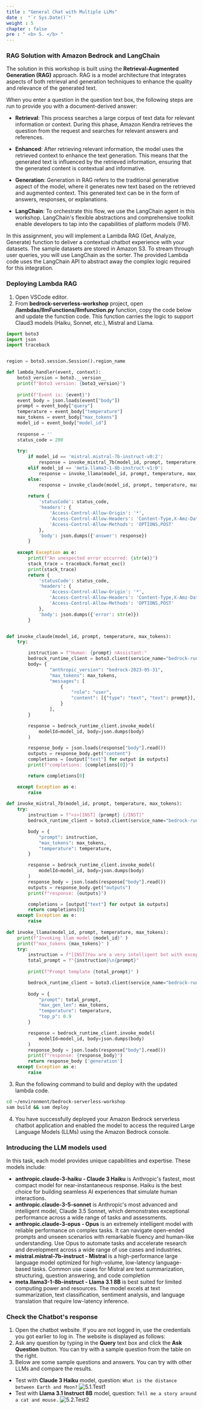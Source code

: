 ```yaml
---
title : "General Chat with Multiple LLMs"
date :  "`r Sys.Date()`" 
weight : 5 
chapter : false
pre : " <b> 5. </b> "
---
```

### RAG Solution with Amazon Bedrock and LangChain
The solution in this workshop is built using the **Retrieval-Augmented Generation (RAG)** approach. RAG is a model architecture that integrates aspects of both retrieval and generation techniques to enhance the quality and relevance of the generated text.

When you enter a question in the question text box, the following steps are run to provide you with a document-derived answer:

- **Retrieval**: This process searches a large corpus of text data for relevant information or context. During this phase, Amazon Kendra retrieves the question from the request and searches for relevant answers and references.

- **Enhanced**: After retrieving relevant information, the model uses the retrieved context to enhance the text generation. This means that the generated text is influenced by the retrieved information, ensuring that the generated content is contextual and informative.

- **Generation**: Generation in RAG refers to the traditional generative aspect of the model, where it generates new text based on the retrieved and augmented context. This generated text can be in the form of answers, responses, or explanations.

- **LangChain**: To orchestrate this flow, we use the LangChain agent in this workshop. LangChain's flexible abstractions and comprehensive toolkit enable developers to tap into the capabilities of platform models (FM).

In this assignment, you will implement a Lambda RAG (Get, Analyze, Generate) function to deliver a contextual chatbot experience with your datasets. The sample datasets are stored in Amazon S3. To stream through user queries, you will use LangChain as the sorter. The provided Lambda code uses the LangChain API to abstract away the complex logic required for this integration.

### Deploying Lambda RAG
1. Open VSCode editor.
2. From **bedrock-serverless-workshop** project, open **/lambdas/llmFunctions/llmfunction.py** function, copy the code below and update the function code. This function carries the logic to support Claud3 models (Haiku, Sonnet, etc.), Mistral and Llama.
```python
import boto3
import json
import traceback


region = boto3.session.Session().region_name

def lambda_handler(event, context):
    boto3_version = boto3.__version__
    print(f"Boto3 version: {boto3_version}")
    
    print(f"Event is: {event}")
    event_body = json.loads(event["body"])
    prompt = event_body["query"]
    temperature = event_body["temperature"]
    max_tokens = event_body["max_tokens"]
    model_id = event_body["model_id"]
    
    response = ''
    status_code = 200
    
    try:
        if model_id == 'mistral.mistral-7b-instruct-v0:2':
            response = invoke_mistral_7b(model_id, prompt, temperature, max_tokens)
        elif model_id == 'meta.llama3-1-8b-instruct-v1:0':
            response = invoke_llama(model_id, prompt, temperature, max_tokens)
        else:
            response = invoke_claude(model_id, prompt, temperature, max_tokens)
            
        return {
            'statusCode': status_code,
            'headers': {
                'Access-Control-Allow-Origin': '*',
                'Access-Control-Allow-Headers': 'Content-Type,X-Amz-Date,Authorization,X-Api-Key,X-Amz-Security-Token',
                'Access-Control-Allow-Methods': 'OPTIONS,POST'
            },
            'body': json.dumps({'answer': response})
        }
            
    except Exception as e:
        print(f"An unexpected error occurred: {str(e)}")
        stack_trace = traceback.format_exc()
        print(stack_trace)
        return {
            'statusCode': status_code,
            'headers': {
                'Access-Control-Allow-Origin': '*',
                'Access-Control-Allow-Headers': 'Content-Type,X-Amz-Date,Authorization,X-Api-Key,X-Amz-Security-Token',
                'Access-Control-Allow-Methods': 'OPTIONS,POST'
            },
            'body': json.dumps({'error': str(e)})
        }


def invoke_claude(model_id, prompt, temperature, max_tokens):
    try:

        instruction = f"Human: {prompt} nAssistant:"
        bedrock_runtime_client = boto3.client(service_name="bedrock-runtime", region_name=region)
        body= {
                "anthropic_version": "bedrock-2023-05-31",
                "max_tokens": max_tokens,
                "messages": [
                    {
                        "role": "user",
                        "content": [{"type": "text", "text": prompt}],
                    }
                ],
        }

        response = bedrock_runtime_client.invoke_model(
            modelId=model_id, body=json.dumps(body)
        )

        response_body = json.loads(response["body"].read())
        outputs = response_body.get("content")
        completions = [output["text"] for output in outputs]
        print(f"completions: {completions[0]}")

        return completions[0]

    except Exception as e:
        raise
        
def invoke_mistral_7b(model_id, prompt, temperature, max_tokens):
    try:
        instruction = f"<s>[INST] {prompt} [/INST]"
        bedrock_runtime_client = boto3.client(service_name="bedrock-runtime", region_name=region)

        body = {
            "prompt": instruction,
            "max_tokens": max_tokens,
            "temperature": temperature,
        }

        response = bedrock_runtime_client.invoke_model(
            modelId=model_id, body=json.dumps(body)
        )
        response_body = json.loads(response["body"].read())
        outputs = response_body.get("outputs")
        print(f"response: {outputs}")

        completions = [output["text"] for output in outputs]
        return completions[0]
    except Exception as e:
        raise
        
def invoke_llama(model_id, prompt, temperature, max_tokens):
    print(f"Invoking llam model {model_id}" )
    print(f"max_tokens {max_tokens}" )
    try:
        instruction = f"[INST]You are a very intelligent bot with exceptional critical thinking, help me answering below question.[/INST]"
        total_prompt = f"{instruction}\n{prompt}" 
        
        print(f"Prompt template {total_prompt}" )

        bedrock_runtime_client = boto3.client(service_name="bedrock-runtime", region_name=region)
        
        body = {
            "prompt": total_prompt,
            "max_gen_len": max_tokens,
            "temperature": temperature,
            "top_p": 0.9
        }

        response = bedrock_runtime_client.invoke_model(
            modelId=model_id, body=json.dumps(body)
        )
        response_body = json.loads(response["body"].read())
        print(f"response: {response_body}")
        return response_body ['generation']
    except Exception as e:
        raise
```
3. Run the following command to build and deploy with the updated lambda code.
```bash
cd ~/environment/bedrock-serverless-workshop
sam build && sam deploy
```
4. You have successfully deployed your Amazon Bedrock serverless chatbot application and enabled the model to access the required Large Language Models (LLMs) using the Amazon Bedrock console.

### Introducing the LLM models used
In this task, each model provides unique capabilities and expertise. These models include:
- **anthropic.claude-3-haiku - Claude 3 Haiku** is Anthropic's fastest, most compact model for near-instantaneous response. Haiku is the best choice for building seamless AI experiences that simulate human interactions.
- **anthropic.claude-3-5-sonnet** is Anthropic's most advanced and intelligent model, Claude 3.5 Sonnet, which demonstrates exceptional performance across a wide range of tasks and assessments.
- **anthropic.claude-3-opus - Opus** is an extremely intelligent model with reliable performance on complex tasks. It can navigate open-ended prompts and unseen scenarios with remarkable fluency and human-like understanding. Use Opus to automate tasks and accelerate research and development across a wide range of use cases and industries.
- **mistral.mistral-7b-instruct - Mistral** is a high-performance large language model optimized for high-volume, low-latency language-based tasks. Common use cases for Mistral are text summarization, structuring, question answering, and code completion
- **meta.llama3-1-8b-instruct - Llama 3.1 8B** is best suited for limited computing power and resources. The model excels at text summarization, text classification, sentiment analysis, and language translation that require low-latency inference.

### Check the Chatbot's response
1. Open the chatbot website. If you are not logged in, use the credentials you got earlier to log in. The website is displayed as follows:
2. Ask any question by typing in the **Query** text box and click the **Ask Question** button. You can try with a sample question from the table on the right.
3. Below are some sample questions and answers. You can try with other LLMs and compare the results.
- Test with **Claude 3 Haiku** model, question: ```What is the distance between Earth and Moon?```
![5.1.Test1](/images/5.GeneralChatWithMultipleLLMs/5.1.Test1.png)
- Test with **Llama 3.1 Instruct 8B** model, question: ```Tell me a story around a cat and mouse.```
![5.2.Test2](/images/5.GeneralChatWithMultipleLLMs/5.2.Test2.png)